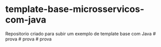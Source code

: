 # template-base-microsservicos-com-java
Repositorio criado para subir um exemplo de template base com Java
#   p r o v a  
 #   p r o v a  
 #   p r o v a  
 